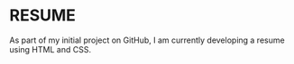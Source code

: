 # RESUME
As part of my initial project on GitHub, I am currently developing a resume using HTML and CSS.
